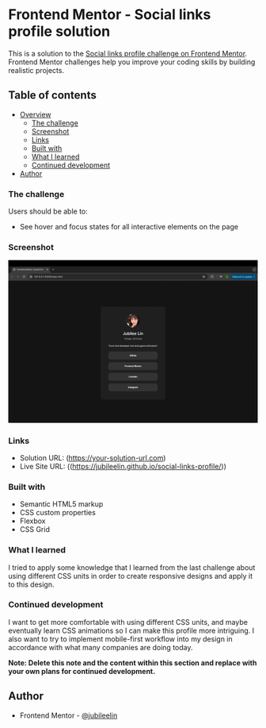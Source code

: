 # Frontend Mentor - Social links profile solution

This is a solution to the [Social links profile challenge on Frontend Mentor](https://www.frontendmentor.io/challenges/social-links-profile-UG32l9m6dQ). Frontend Mentor challenges help you improve your coding skills by building realistic projects. 

## Table of contents

- [Overview](#overview)
  - [The challenge](#the-challenge)
  - [Screenshot](#screenshot)
  - [Links](#links)
  - [Built with](#built-with)
  - [What I learned](#what-i-learned)
  - [Continued development](#continued-development)
- [Author](#author)

### The challenge

Users should be able to:

- See hover and focus states for all interactive elements on the page

### Screenshot

![](./social-links-profile-screenshot.png)

### Links

- Solution URL: (https://your-solution-url.com)
- Live Site URL: ((https://jubileelin.github.io/social-links-profile/))

### Built with

- Semantic HTML5 markup
- CSS custom properties
- Flexbox
- CSS Grid

### What I learned

I tried to apply some knowledge that I learned from the last challenge about using different CSS units in order to create responsive designs and apply it to this design. 

### Continued development

I want to get more comfortable with using different CSS units, and maybe eventually learn CSS animations so I can make this profile more intriguing. I also want to try to implement mobile-first workflow into my design in accordance with what many companies are doing today.

**Note: Delete this note and the content within this section and replace with your own plans for continued development.**

## Author
- Frontend Mentor - [@jubileelin](https://www.frontendmentor.io/profile/jubileelin)
